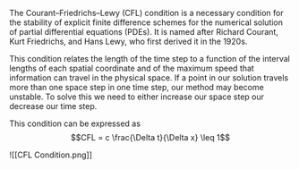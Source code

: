 The Courant–Friedrichs–Lewy (CFL) condition is a necessary condition for the stability of explicit finite difference schemes for the numerical solution of partial differential equations (PDEs). It is named after Richard Courant, Kurt Friedrichs, and Hans Lewy, who first derived it in the 1920s.

This condition relates the length of the time step to a function of the interval lengths of each spatial coordinate and of the maximum speed that information can travel in the physical space. If a point in our solution travels more than one space step in one time step, our method may become unstable. To solve this we need to either increase our space step our decrease our time step.

This condition can be expressed as
$$CFL = c \frac{\Delta t}{\Delta x} \leq 1$$

![[CFL Condition.png]]